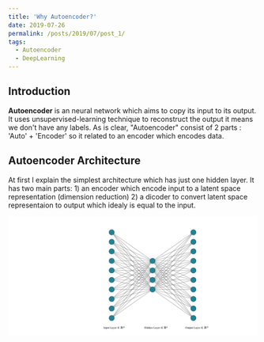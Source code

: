 ```yaml
---
title: 'Why Autoencoder?'
date: 2019-07-26
permalink: /posts/2019/07/post_1/
tags:
  - Autoencoder
  - DeepLearning
---
```


## Introduction
**Autoencoder** is an neural network which aims to copy its input to its output. It uses unsupervised-learning technique to reconstruct the output it means we don't have any labels. As is clear, "Autoencoder" consist of 2 parts : 'Auto' + 'Encoder' so it related to an encoder which encodes data. 

## Autoencoder Architecture
At first I explain the simplest architecture which has just one hidden layer. It has two main parts: 1) an encoder which encode input to a latent space representation (dimension reduction) 2) a dicoder to convert latent space representaion to output which idealy is equal to the input.

![alt text](https://raw.githubusercontent.com/MhmDSmdi/mhmdsmdi.github.io/master/images/autoencoder.png)

